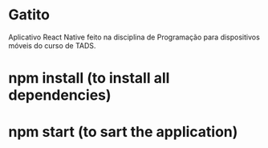 # Gatito
Aplicativo React Native feito na disciplina de Programação para dispositivos móveis do curso de TADS.

# npm install (to install all dependencies)

# npm start (to sart the application)
